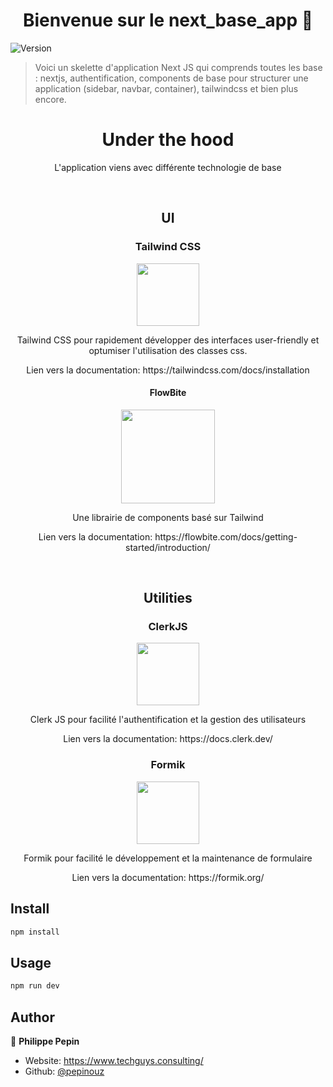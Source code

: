 <h1 align="center">Bienvenue sur le next_base_app 👋</h1>
<p>
  <img alt="Version" src="https://img.shields.io/badge/version-0.1.0-blue.svg?cacheSeconds=2592000" />
</p>

> Voici un skelette d'application Next JS qui comprends toutes les base : nextjs, authentification, components de base pour structurer une application (sidebar, navbar, container), tailwindcss et bien plus encore.

<div align="center">
<h1>Under the hood</h1>
<p>L'application viens avec différente technologie de base</p>
</div>

<br/>
<div align="center">
<h2>UI</h2>
<h3>Tailwind CSS</h3>
<img width="100px" src="https://upload.wikimedia.org/wikipedia/commons/d/d5/Tailwind_CSS_Logo.svg">
<p>Tailwind CSS pour rapidement développer des interfaces user-friendly et optumiser l'utilisation des classes css.</p>
<p>Lien vers la documentation: <a>https://tailwindcss.com/docs/installation</a></p>
</div>

<div align="center">
<h4>FlowBite</h4>
<img width="150px" src="https://camo.githubusercontent.com/2556ddabc1abae4826d965b1c1351563687c75b088d25e5f050000b30cbcbe28/68747470733a2f2f666c6f77626974652e73332e616d617a6f6e6177732e636f6d2f666c6f77626974652d6c6f676f2d746578742e737667">
<p>Une librairie de components basé sur Tailwind</p>
<p>Lien vers la documentation: <a>https://flowbite.com/docs/getting-started/introduction/</a></p>
</div>

<br/>
<div align="center">
<h2>Utilities</h2>
<h3>ClerkJS</h3>
<img width="100px" src="https://pbs.twimg.com/profile_images/1358571909642932225/PuQyVQGa_400x400.jpg">
<p>Clerk JS pour facilité l'authentification et la gestion des utilisateurs</p>
<p>Lien vers la documentation: <a>https://docs.clerk.dev/</a></p>
</div>

<div align="center">
<h3>Formik</h3>
<img width="100px" src="https://user-images.githubusercontent.com/4060187/61057426-4e5a4600-a3c3-11e9-9114-630743e05814.png">
<p>Formik pour facilité le développement et la maintenance de formulaire</p>
<p>Lien vers la documentation: <a>https://formik.org/</a></p>
</div>

## Install

```sh
npm install
```

## Usage

```sh
npm run dev
```

## Author

👤 **Philippe Pepin**

* Website: https://www.techguys.consulting/
* Github: [@pepinouz](https://github.com/pepinouz)

